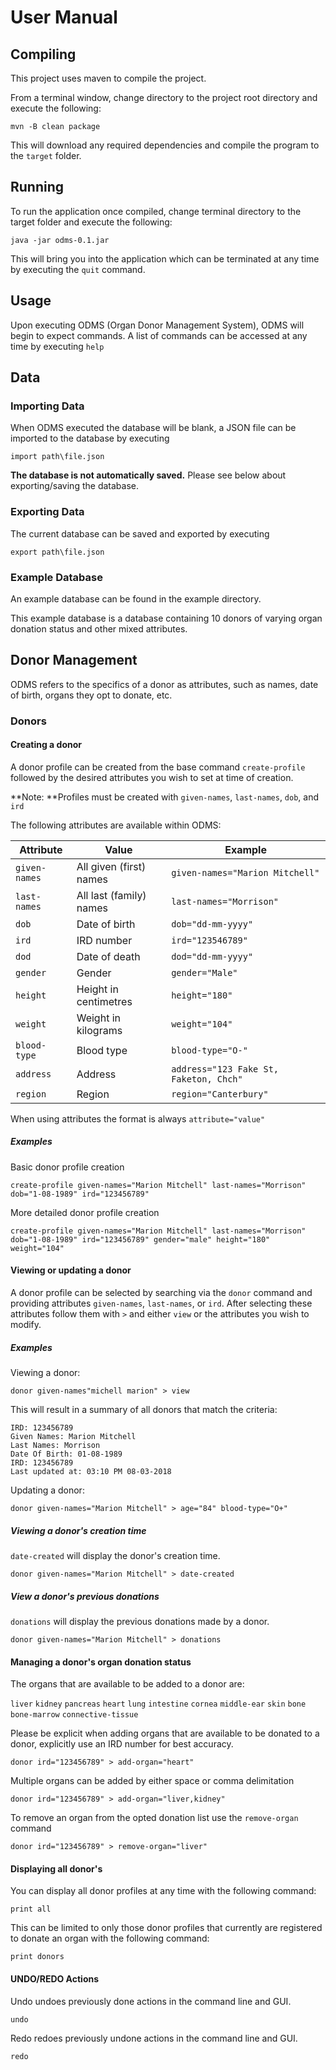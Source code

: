 # User Manual
## Compiling
This project uses maven to compile the project.

From a terminal window, change directory to the project root directory and execute the following:

    mvn -B clean package

This will download any required dependencies and compile the program to the `target` folder.

## Running
To run the application once compiled, change terminal directory to the target folder and execute 
the following:

    java -jar odms-0.1.jar

This will bring you into the application which can be terminated at any time by executing the 
`quit` command.

## Usage
Upon executing ODMS (Organ Donor Management System), ODMS will begin to expect commands. A list of 
commands can be accessed at any time by executing `help`

## Data
### Importing Data
When ODMS executed the database will be blank, a JSON file can be imported to the database by 
executing

    import path\file.json

**The database is not automatically saved.** Please see below about exporting/saving the database. 

### Exporting Data
The current database can be saved and exported by executing

    export path\file.json
    
### Example Database
An example database can be found in the example directory.
    
This example database is a database containing 10 donors of varying organ donation status and other 
mixed attributes.

## Donor Management
ODMS refers to the specifics of a donor as attributes, such as names, date of birth, organs they opt
 to donate, etc.

### Donors
#### Creating a donor
A donor profile can be created from the base command `create-profile` followed by the desired 
attributes you wish to set at time of creation.

**Note: **Profiles must be created with `given-names`, `last-names`, `dob`, and `ird`

The following attributes are available within ODMS:

| Attribute     | Value                   | Example                                |
| ------------- | ----------------------- | -------------------------------------- |
| `given-names` | All given (first) names | `given-names="Marion Mitchell"`        |
| `last-names`  | All last (family) names | `last-names="Morrison"`                |
| `dob`         | Date of birth           | `dob="dd-mm-yyyy"`                     |
| `ird`         | IRD number              | `ird="123546789"`                      |
| `dod`         | Date of death           | `dod="dd-mm-yyyy"`                     |
| `gender`      | Gender                  | `gender="Male"`                        |
| `height`      | Height in centimetres   | `height="180"`                         |
| `weight`      | Weight in kilograms     | `weight="104"`                         |
| `blood-type`  | Blood type              | `blood-type="O-"`                      |
| `address`     | Address                 | `address="123 Fake St, Faketon, Chch"` |
| `region`      | Region                  | `region="Canterbury"`                  |

When using attributes the format is always `attribute="value"`

##### Examples
Basic donor profile creation

    create-profile given-names="Marion Mitchell" last-names="Morrison" dob="1-08-1989" ird="123456789"
    
More detailed donor profile creation

    create-profile given-names="Marion Mitchell" last-names="Morrison" dob="1-08-1989" ird="123456789" gender="male" height="180" weight="104"

#### Viewing or updating a donor
A donor profile can be selected by searching via the `donor` command and providing attributes 
`given-names`, `last-names`, or `ird`. After selecting these attributes follow them with ` > ` and 
either `view` or the attributes you wish to modify.

##### Examples
Viewing a donor:
    
    donor given-names"michell marion" > view
    
This will result in a summary of all donors that match the criteria:

    IRD: 123456789
    Given Names: Marion Mitchell
    Last Names: Morrison
    Date Of Birth: 01-08-1989
    IRD: 123456789
    Last updated at: 03:10 PM 08-03-2018
    
Updating a donor:

    donor given-names="Marion Mitchell" > age="84" blood-type="O+"

##### Viewing a donor's creation time
`date-created` will display the donor's creation time.

    donor given-names="Marion Mitchell" > date-created

##### View a donor's previous donations
`donations` will display the previous donations made by a donor.

    donor given-names="Marion Mitchell" > donations

#### Managing a donor's organ donation status
The organs that are available to be added to a donor are:

`liver`
`kidney`
`pancreas`
`heart`
`lung`
`intestine`
`cornea`
`middle-ear`
`skin`
`bone`
`bone-marrow`
`connective-tissue`

Please be explicit when adding organs that are available to be donated to a donor, explicitly use an
 IRD number for best accuracy.

    donor ird="123456789" > add-organ="heart"

Multiple organs can be added by either space or comma delimitation

    donor ird="123456789" > add-organ="liver,kidney"
    
To remove an organ from the opted donation list use the `remove-organ` command

    donor ird="123456789" > remove-organ="liver"
    
#### Displaying all donor's
You can display all donor profiles at any time with the following command:

    print all
    
This can be limited to only those donor profiles that currently are registered to donate an organ 
with the following command:
    
    print donors
    
#### UNDO/REDO Actions
Undo undoes previously done actions in the command line and GUI.

    undo
    
Redo redoes previously undone actions in the command line and GUI.

    redo
